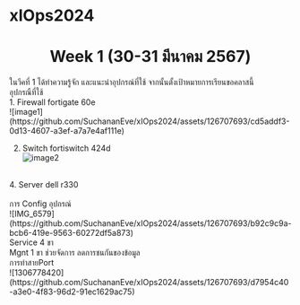 # xIOps2024
<h1 align="center">Week 1 (30-31 มีนาคม 2567)</h1>

<p align="left">
  ในวีคที่ 1 ได้ทำความรู้จัก และแนะนำอุปกรณ์ที่ใช้ จากนั้นตั้งเป้าหมายการเรียนขอคลาสนี้<br>
  อุปกรณืที่ใช้ <br>
 1. Firewall fortigate 60e<br>
  ![image1](https://github.com/SuchananEve/xIOps2024/assets/126707693/cd5addf3-0d13-4607-a3ef-a7a7e4af111e)
<br>

 2. Switch fortiswitch 424d<br>
  ![image2](https://github.com/SuchananEve/xIOps2024/assets/126707693/ff9c24a7-4925-4b22-8d65-58b226438892)
<br>
 4. Server dell r330<br>
  <br>
การ Config อุปกรณ์<br>
![IMG_6579](https://github.com/SuchananEve/xIOps2024/assets/126707693/b92c9c9a-bcb6-419e-9563-60272df5a873)
<br>
Service 4 ขา  <br>
Mgnt 1 ขา ช่วยจัดการ ลดการชนกันของข้อมูล <br>
การทำสายPort<br>
![1306778420](https://github.com/SuchananEve/xIOps2024/assets/126707693/d7954c40-a3e0-4f83-96d2-91ec1629ac75)
<br>

</p>



